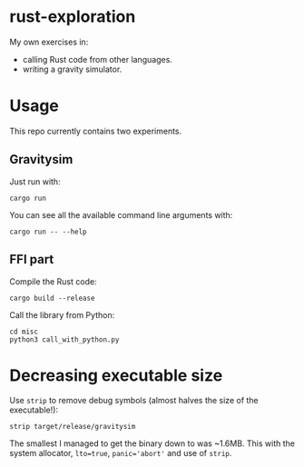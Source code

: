 rust-exploration
=============

My own exercises in:

 - calling Rust code from other languages.
 - writing a gravity simulator.

# Usage

This repo currently contains two experiments.

## Gravitysim

Just run with:

```
cargo run
```

You can see all the available command line arguments with:

```
cargo run -- --help
```

## FFI part

Compile the Rust code:

```
cargo build --release
```

Call the library from Python:

```
cd misc
python3 call_with_python.py
```

# Decreasing executable size

Use `strip` to remove debug symbols (almost halves the size of the executable!):

```
strip target/release/gravitysim
```

The smallest I managed to get the binary down to was ~1.6MB. This with the system allocator, `lto=true`, `panic='abort'` and use of `strip`.
